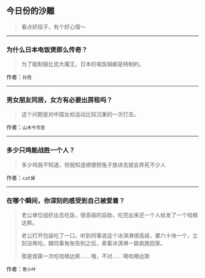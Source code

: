 ## 今日份的沙雕

> 看点好段子，有个好心情～


 
---

### 为什么日本电饭煲那么传奇？

> 为了能制服比克大魔王，日本的电饭锅都是特制的。


作者：`孙亮`

---

### 男女朋友同居，女方有必要出房租吗？

> 这个问题是对中国女权运动比较沉重的一次打击。


作者：`山木今可否`

---

### 多少只鸡能战胜一个人？

> 多少鸡我不知道，但我知道顺便把兔子放进去就会弄死不少人


作者：`cat屎`

---

### 在哪个瞬间，你深刻的感受到自己被爱着？

> 老公单位组织出去吃饭，很高级的自助，吃完出来还一个人给发了一个哈根达斯。
> 
> 老公打开包装吃了一口，听到同事说这个冰淇淋很高级，要六十块一个，立刻没再吃。跟同事匆匆告别之后，拿着冰淇淋一路疯跑回家。
> 
> 那是我第一次吃哈根达斯…… 哦，不对…… 喝哈根达斯


作者：`葱小叶`